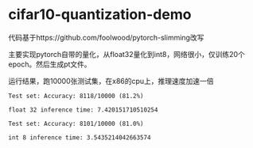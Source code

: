 # cifar10-quantization-demo

代码基于https://github.com/foolwood/pytorch-slimming改写

主要实现pytorch自带的量化，从float32量化到int8，网络很小，仅训练20个epoch。然后生成pt文件。

运行结果，跑10000张测试集，在x86的cpu上，推理速度加速一倍

```
Test set: Accuracy: 8118/10000 (81.2%)

float 32 inference time: 7.420151710510254

Test set: Accuracy: 8101/10000 (81.0%)

int 8 inference time: 3.5435214042663574
```








